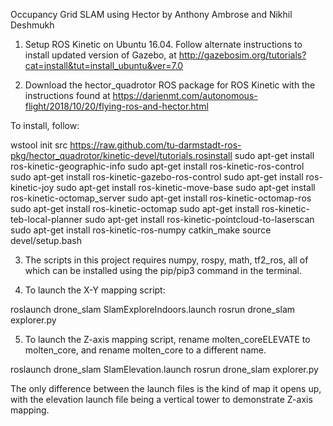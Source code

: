 Occupancy Grid SLAM using Hector 
by Anthony Ambrose and Nikhil Deshmukh

1. Setup ROS Kinetic on Ubuntu 16.04. Follow alternate instructions to install updated version of Gazebo, at http://gazebosim.org/tutorials?cat=install&tut=install_ubuntu&ver=7.0

2. Download the hector_quadrotor ROS package for ROS Kinetic with the instructions found at https://darienmt.com/autonomous-flight/2018/10/20/flying-ros-and-hector.html

To install, follow:

wstool init src https://raw.github.com/tu-darmstadt-ros-pkg/hector_quadrotor/kinetic-devel/tutorials.rosinstall
sudo apt-get install ros-kinetic-geographic-info
sudo apt-get install ros-kinetic-ros-control
sudo apt-get install ros-kinetic-gazebo-ros-control
sudo apt-get install ros-kinetic-joy
sudo apt-get install ros-kinetic-move-base
sudo apt-get install ros-kinetic-octomap_server
sudo apt-get install ros-kinetic-octomap-ros
sudo apt-get install ros-kinetic-octomap
sudo apt-get install ros-kinetic-teb-local-planner
sudo apt-get install ros-kinetic-pointcloud-to-laserscan
sudo apt-get install ros-kinetic-ros-numpy
catkin_make
source devel/setup.bash


3. The scripts in this project requires numpy, rospy, math, tf2_ros, all of which can be installed using the pip/pip3 command in the terminal. 



4. To launch the X-Y mapping script:

roslaunch drone_slam SlamExploreIndoors.launch
rosrun drone_slam explorer.py



5. To launch the Z-axis mapping script, rename molten_coreELEVATE to molten_core, and rename molten_core to a different name.

roslaunch drone_slam SlamElevation.launch
rosrun drone_slam explorer.py

The only difference between the launch files is the kind of map it opens up, with the elevation launch file being a vertical tower to demonstrate Z-axis mapping.
